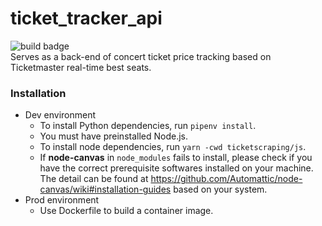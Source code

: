 # ticket_tracker_api 
![build badge](https://codebuild.us-east-2.amazonaws.com/badges?uuid=eyJlbmNyeXB0ZWREYXRhIjoiRm1sYWFwSjhaSDA1SWVOR2ZLZlcxc2FoVlp6UUNQQ2pjdDNQYnVobkFnblR4WmdDSWwzaXdTL1JFRy9SUmQxWThCYkR6YUdtR04vN3grZmdlSWFMV2hNPSIsIml2UGFyYW1ldGVyU3BlYyI6IlZUSTJ2bWwvYWZDWWZqdHEiLCJtYXRlcmlhbFNldFNlcmlhbCI6MX0%3D&branch=main)\
Serves as a back-end of concert ticket price tracking based on Ticketmaster real-time best seats. 

### Installation
- Dev environment
  - To install Python dependencies, run `pipenv install`.
  - You must have preinstalled Node.js.
  - To install node dependencies, run `yarn -cwd ticketscraping/js`.
  - If __node-canvas__ in `node_modules` fails to install, please check if you have the correct prerequisite softwares installed on your machine. The detail can be found at https://github.com/Automattic/node-canvas/wiki#installation-guides based on your system.
- Prod environment
  - Use Dockerfile to build a container image.
